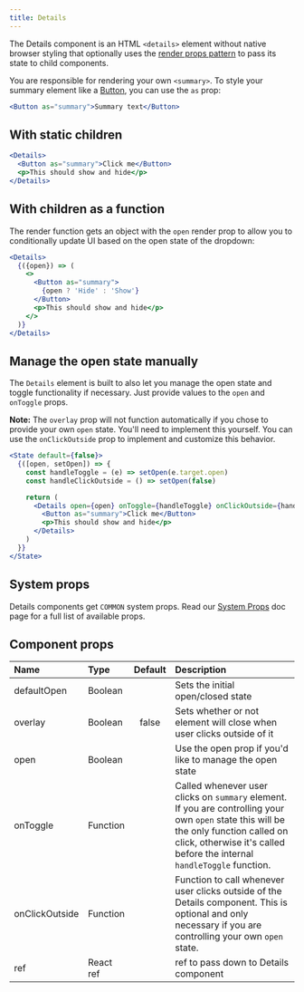 ```yaml
---
title: Details
---
```


The Details component is an HTML `<details>` element without native browser styling that optionally uses the [render props pattern](https://reactjs.org/docs/render-props.html) to pass its state to child components.

You are responsible for rendering your own `<summary>`. To style your summary element like a [Button](./Button), you can use the `as` prop:

```jsx
<Button as="summary">Summary text</Button>
```

## With static children
```jsx live
<Details>
  <Button as="summary">Click me</Button>
  <p>This should show and hide</p>
</Details>

```

## With children as a function
The render function gets an object with the `open` render prop to allow you to conditionally update UI based on the open state of the dropdown:

```jsx live
<Details>
  {({open}) => (
    <>
      <Button as="summary">
        {open ? 'Hide' : 'Show'}
      </Button>
      <p>This should show and hide</p>
    </>
  )}
</Details>
```

## Manage the open state manually
The `Details` element is built to also let you manage the open state and toggle functionality if necessary. Just provide values to the `open` and `onToggle` props.

**Note:** The `overlay` prop will not function automatically if you chose to provide your own `open` state. You'll need to implement this yourself. You can use the `onClickOutside` prop to implement and customize this behavior.

```jsx live
<State default={false}>
  {([open, setOpen]) => {
    const handleToggle = (e) => setOpen(e.target.open)
    const handleClickOutside = () => setOpen(false)

    return (
      <Details open={open} onToggle={handleToggle} onClickOutside={handleClickOutside} overlay>
        <Button as="summary">Click me</Button>
        <p>This should show and hide</p>
      </Details>
    )
  }}
</State>
```

## System props

Details components get `COMMON` system props. Read our [System Props](/system-props) doc page for a full list of available props.

## Component props

| Name | Type | Default | Description |
| :- | :- | :-: | :- |
| defaultOpen | Boolean | | Sets the initial open/closed state |
| overlay | Boolean | false | Sets whether or not element will close when user clicks outside of it |
| open | Boolean | | Use the open prop if you'd like to manage the open state |
| onToggle | Function | | Called whenever user clicks on `summary` element. If you are controlling your own `open` state this will be the only function called on click, otherwise it's called before the internal `handleToggle` function.|
| onClickOutside | Function | | Function to call whenever user clicks outside of the Details component. This is optional and only necessary if you are controlling your own `open` state. |
| ref | React ref | | ref to pass down to Details component |
